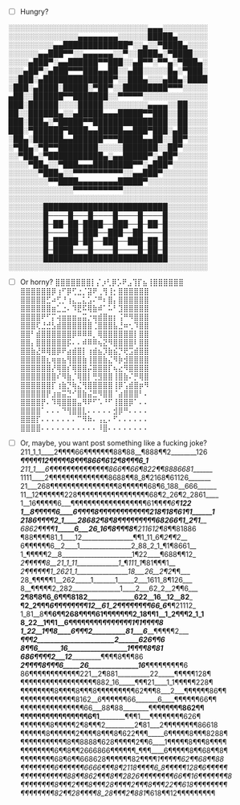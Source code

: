 <!-- Это комментаррий, можно не сносить. Это поле внизу пока не трогай. -->
- [ ] Hungry?

░░░░░░░░░░░░░░░░░░░░░░░░░░░░▄▄▄░░░░░░░░░
░░░░░░░░░░░░░░▄▄▄▄▄▄▄▄░░░░░░█████▄░░░░░░
░░░░░░░░░▄▄█████████████▀░░▄░░▀████▄░░░░
░░░░░░▄▄███▀▀░░▄▄▄▄▄▄░░▀░░████▄░▀████░░░
░░░░▄███▀░▄▄██████▀▀███░░▄█▀▀░▀▀▄░▀███▄░
░░░▄██▀░▄███▀▀▀███▄▄██░░▄██░░░░░█▄░▀███░
░░███░▄██████████████▀░░███▄░░░▄██▄░████
░███░▄████░█████░▀██▀░░█████████▀▀▀░░░░░
▄██░░██████▀▀███████░░▀▀▀▀▀░░░░░░░░░░░░░
███░██████░░░░█████░░░░░░░░░▄▄▄▄░░██░░░░
██░░██████▄░░▄█████▄▄▄█████▀▀███░░██░░░░
███░███▄░▀█████▀▀███████████████░░██░░░░
███░▀██████▀████▄▄█████▄▄███▀███░▄██░░░░
░██▄░██████▄▄██████▀▀▀█████▄▄██░░██▀░░░░
░▀██▄░▀█▀▀████████░░░░░███████░░██▀░░░░░
░░▀██▄░▀███████████▄░▄▄█████▀░▄██▀░░░░░░
░░░░▀██▄░░▀███▄▄▄████████▀▀░▄███▀░░░░░░░
░░░░░░▀███▄░░▀▀▀▀▀▀▀▀▀▀░░▄▄███▀░░░░░░░░░
░░░░░░░░▀▀████▄▄▄▄▄▄▄▄█████▀░░░░░░░░░░░░
░░░░░░░░░░░░░▀▀▀▀▀▀▀▀▀▀░░░░░░░░░░░░░░░░░
░░░░░░░░░░░░░░░░░░░░░░░░░░░░░░░░░░░░░░░░
░░░░░░░█████████████████████████░░░░░░░░
░░░░░░░█────█───█────█────█────█░░░░░░░░
░░░░░░░█─██─██─████──███──█─██─█░░░░░░░░
░░░░░░░█────██─███──███──██────█░░░░░░░░
░░░░░░░█─█████─██──███──███─██─█░░░░░░░░
░░░░░░░█─████───█────█────█─██─█░░░░░░░░
░░░░░░░█████████████████████████░░░░░░░░
░░░░░░░░░░░░░░░░░░░░░░░░░░░░░░░░░░░░░░░░

- [ ] Or horny?
⣿⣿⣿⣿⣿⣿⣿⡇⡌⡰⢃⡿⡡⠟⣠⢹⡏⣦⢸⣿⣿⣿⣿⣿⣿
⣿⣿⣿⣿⣿⣿⡿⢰⠋⡿⢋⣐⡈⣽⠟⢀⢻⢸⡂⣿⣿⣿⣿⣿⣿
⣿⣿⣿⣿⣿⣋⠴⢋⡘⢰⣄⣀⣅⣡⠌⠛⠆⣿⡄⣿⣿⣿⣿⣿⣿
⣿⣿⣿⣿⣿⣿⣶⣁⣐⠄⠹⣟⠯⢿⣷⠾⠁⠥⠃⣹⣿⣿⣿⣿⣿
⣿⣿⣿⣿⠟⠋⡍⢴⣶⣶⣶⣤⣭⡐⢶⣾⣿⣶⡆⢨⠛⠻⣿⣿⣿
⣿⣿⣿⢏⣘⣚⣣⣾⣿⣿⣿⣿⣿⣿⢈⣿⣿⣿⣧⣘⠶⢂⠹⣿⣿
⣿⣿⠃⣾⣿⣿⣿⣿⣿⣿⡿⠿⠿⠿⡀⢿⣿⣿⣿⣿⣿⣿⡇⣿⣿
⣿⣿⡄⣿⣿⣿⣿⣿⣿⡯⠄⠄⠾⠿⠿⢦⣝⠻⣿⣿⣿⣿⠇⣿⣿
⣿⣿⣷⣜⠿⢿⣿⡿⠟⣴⣾⣿⡇⢰⣾⣦⡹⣷⣮⡙⢟⣩⣾⣿⣿
⣿⣿⣿⣿⣿⣆⢶⣶⣦⢻⣿⣿⣷⢸⣿⣿⣷⣌⠻⡷⣺⣿⣿⣿⣿
⣿⣿⣿⣿⣿⣿⡜⢿⣿⡎⢿⣿⣿⡬⣿⣿⣿⡏⢦⣔⠻⣿⣿⣿⣿
⣿⣿⣿⣿⣿⣿⣿⠎⠻⣷⡈⢿⣿⡇⢛⣻⣿⣿⢸⣿⣷⠌⡛⢿⣿
⣿⣿⣿⣿⣿⣿⡏⢰⣷⡙⢷⣌⢻⣿⣿⣿⣿⣿⢸⡿⢡⣾⣿⡶⠻
⣿⣿⣿⣿⣿⡟⣰⣶⣭⣙⠊⣿⣷⣬⣛⠻⣿⣿⠈⣴⣿⣿⣿⠃⠄
⣿⣿⣿⣿⡟⠄⠹⢿⣿⣿⣿⣤⠻⠟⠋⠡⠘⠋⢸⣿⣿⡿⠁⠄⠄
⣿⣿⣿⣿⠁⠄⠄⠄⠙⢻⣿⣿⣇⠄⠄⠄⠄⠄⣺⡿⠛⠄⠄⠄⠄
⣿⣿⣿⡏⠄⠄⠄⠄⠄⠄⠄⠉⠻⠷⠄⢠⣄⠄⠋⠄⠄⠄⠄⠄⠄
⣿⣿⣿⣿⠄⠄⠄⠄⠄⠄⠄⠄⠄⠄⠄⠸⣿⠄⠄⠄⠄⠄⠄⠄⠄

- [ ] Or, maybe, you want post something like a fucking joke?
211_1_1____2¶¶¶¶66¶¶¶¶¶¶¶88¶88__¶888¶¶2________126
__________¶¶¶¶¶12¶¶¶¶¶8¶¶¶866¶612¶8¶¶¶6_1_________
211_1___6¶¶¶¶¶¶¶¶¶¶¶¶¶¶866¶¶66¶822¶¶8886681_______
1111____2¶¶¶¶¶¶¶¶¶¶¶¶¶¶8688¶¶8_8¶2168¶61126_______
21___268¶¶¶¶¶¶¶¶¶¶¶¶¶¶¶¶8¶¶¶¶¶¶68¶6_188__666______
11__12¶¶¶¶¶¶228¶¶¶¶¶¶¶¶¶¶¶¶¶¶¶¶¶68¶2_26¶2_2861____
1__16¶¶¶¶¶6___¶¶¶¶¶¶¶¶¶¶¶¶¶¶¶¶¶¶61¶¶_¶¶6¶____122__
1__8¶¶¶¶¶6____6¶¶¶¶8¶¶¶¶¶¶¶¶¶¶¶¶218¶18¶61¶1______1
2186¶¶¶¶2_1____28682¶8¶8¶¶¶¶¶¶¶¶¶_68266¶1_2¶1_____
6862¶¶¶¶__1_____6___26_16¶8¶¶¶8__¶211612¶8_¶¶81886
¶88¶¶¶¶81_1____12________________¶¶1_11_6¶_2¶¶2___
6¶¶¶¶¶¶6__2____1________________2_88_2_1_¶1¶8661__
1_¶¶¶¶¶2__8______________________1¶22____¶688¶¶12_
_2¶¶¶¶¶8__21_1_11_____________1__¶_111_1_¶81¶¶¶1__
_2¶¶¶¶¶¶1_2621_1________________18___26__2¶2_¶¶___
28_¶¶¶¶¶1__262_____1_______1_____2___1611_8¶126___
8__¶¶¶¶¶2_282_______________1____2___62_2__2¶¶6___
__2¶8¶8¶6_6¶¶¶8182______________622__16__12__82___
__¶2_2¶¶¶_6¶¶¶¶¶¶¶¶12__61_2¶¶¶¶¶¶¶¶66_6___¶¶21112_
1_81__8¶¶__6¶¶268¶¶¶¶61¶¶¶¶¶¶¶2_18¶¶1__1_2¶¶¶2_1_1
8_22__1¶¶1__6¶¶¶¶¶¶¶¶_____¶¶¶¶¶¶¶_1¶____1¶¶¶¶8____
1_22__1¶¶8____6¶¶¶2__________81___6______¶¶¶¶¶2___
_______¶¶¶2_______________________2______626¶¶6___
_______8¶¶6_______16__________________1__¶¶¶¶8¶81_
_____686¶¶¶¶2___12______________________¶¶¶¶8¶¶¶86
___2¶¶¶¶8¶¶¶6_____26_______________16___¶¶¶¶¶¶¶¶¶6
86¶¶¶¶¶¶¶¶¶¶¶¶221__2¶881__________22_____¶¶¶¶¶128¶
¶¶¶¶¶¶¶¶¶¶¶¶¶¶¶¶¶¶882_16_____¶¶¶21____1_1¶¶¶¶¶228¶
¶¶¶¶¶¶¶¶8¶¶¶¶8¶¶¶8¶¶¶¶¶¶¶¶¶62¶¶¶8___2___¶¶¶¶¶¶86¶¶
¶¶¶¶¶¶¶¶¶¶¶¶¶8162__6¶¶¶¶¶¶66_______6____¶¶¶¶¶¶66¶¶
¶¶¶¶¶¶¶¶¶¶¶¶¶¶¶66___88¶88________¶¶____¶¶¶¶¶¶862¶¶
¶¶¶¶¶¶¶¶¶¶¶¶¶¶¶¶6¶1____________¶¶¶1___¶¶¶¶¶¶¶¶626¶
¶¶¶¶¶¶¶8¶¶¶¶¶2¶8¶¶¶2_________2¶81___2¶¶¶¶¶¶¶¶86618
¶¶¶¶¶¶8¶¶¶¶¶¶2¶¶¶¶8¶¶¶8¶622¶¶¶_____6¶¶¶¶¶8¶¶¶8288¶
¶¶¶¶¶¶¶¶¶¶¶8¶¶8888¶628¶¶¶¶¶2¶¶6____1¶¶¶¶¶8¶¶¶8¶¶¶¶
¶¶¶¶¶¶¶¶6¶¶8¶¶2666866¶¶¶¶¶¶_¶¶¶____6¶¶¶¶¶8¶¶68¶¶8¶
¶¶¶¶¶¶¶¶68¶6¶¶668628¶¶¶¶¶¶82¶¶¶¶__1¶¶¶¶¶62¶¶68¶¶88
¶¶¶¶¶¶¶¶6¶¶¶¶¶¶6666¶¶¶8¶2118¶¶¶¶6_8¶¶¶¶¶128¶6¶¶¶¶¶
¶¶¶¶¶¶¶¶¶¶¶88¶¶862¶¶¶8¶¶2826¶¶¶¶¶¶¶¶66¶¶16¶¶¶¶¶¶¶8
¶¶¶¶¶¶¶¶8¶¶¶2¶¶¶8¶¶¶28¶¶¶¶_2¶¶¶8¶¶¶22¶¶618¶¶¶¶¶¶¶¶
¶¶¶¶¶¶¶¶82¶¶28¶¶¶¶8_28¶¶¶2__¶881_¶618¶¶12¶¶¶¶¶¶¶¶¶

<!-- Ниже описывай что было сделано, какие изменения делает ПР и т.д. Всё тут написаное и предоставленое - облегчет смотрящему работу) Картинки можно вставлять комбинацией ctrl+C ctrl+V. -->

<!-- Заполнил ПР? Отлично! Просто отправляй свой ПР на ревью. А когда увидишь его, то поле сверху станет интерактивным) -->
